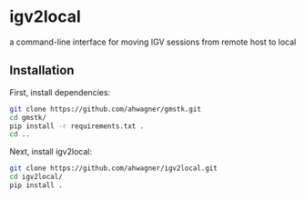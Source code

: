 # igv2local
a command-line interface for moving IGV sessions from remote host to local

## Installation
First, install dependencies:
```bash
git clone https://github.com/ahwagner/gmstk.git
cd gmstk/
pip install -r requirements.txt .
cd ..
```

Next, install igv2local:
```bash
git clone https://github.com/ahwagner/igv2local.git
cd igv2local/
pip install .
```
